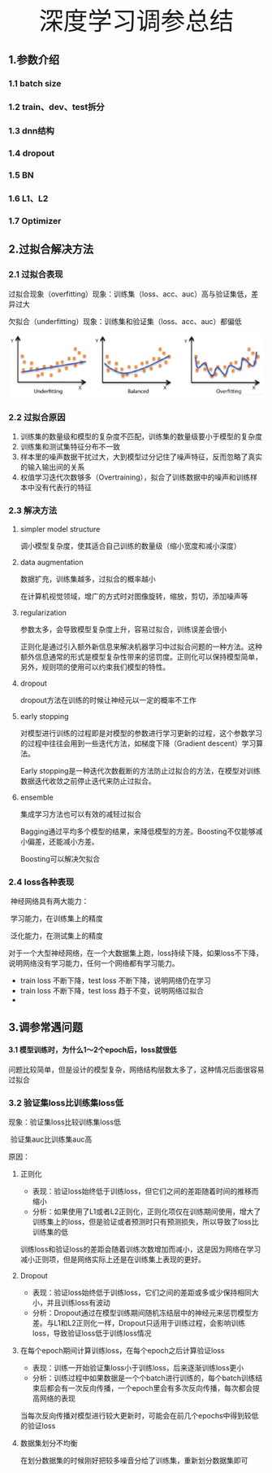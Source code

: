 <center><font size='60'>深度学习调参总结</font></center>

## 1.参数介绍

### 1.1 batch size

### 1.2 train、dev、test拆分

### 1.3 dnn结构

### 1.4 dropout

### 1.5 BN

### 1.6 L1、L2

### 1.7 Optimizer





## 2.过拟合解决方法

### 2.1 过拟合表现

过拟合现象（overfitting）现象：训练集（loss、acc、auc）高与验证集低，差异过大

欠拟合（underfitting）现象：训练集和验证集（loss、acc、auc）都偏低

![img](../image/dl/调参/fitting.png)

### 2.2 过拟合原因

1. 训练集的数量级和模型的复杂度不匹配，训练集的数量级要小于模型的复杂度
2. 训练集和测试集特征分布不一致
3. 样本里的噪声数据干扰过大，大到模型过分记住了噪声特征，反而忽略了真实的输入输出间的关系
4. 权值学习迭代次数够多（Overtraining），拟合了训练数据中的噪声和训练样本中没有代表行的特征



### 2.3 解决方法

1. simpler model structure

   调小模型复杂度，使其适合自己训练的数量级（缩小宽度和减小深度）

2. data augmentation

   数据扩充，训练集越多，过拟合的概率越小

   在计算机视觉领域，增广的方式时对图像旋转，缩放，剪切，添加噪声等

3. regularization

   参数太多，会导致模型复杂度上升，容易过拟合，训练误差会很小

   正则化是通过引入额外新信息来解决机器学习中过拟合问题的一种方法。这种额外信息通常的形式是模型复杂性带来的惩罚度。正则化可以保持模型简单，另外，规则项的使用可以约束我们模型的特性。

4. dropout

   dropout方法在训练的时候让神经元以一定的概率不工作

5. early stopping

   对模型进行训练的过程即是对模型的参数进行学习更新的过程，这个参数学习的过程中往往会用到一些迭代方法，如梯度下降（Gradient descent）学习算法。

   Early stopping是一种迭代次数截断的方法防止过拟合的方法，在模型对训练数据迭代收敛之前停止迭代来防止过拟合。

6. ensemble

   集成学习方法也可以有效的减轻过拟合

   Bagging通过平均多个模型的结果，来降低模型的方差。Boosting不仅能够减小偏差，还能减小方差。

   Boosting可以解决欠拟合

### 2.4 loss各种表现

​	神经网络具有两大能力：

​		学习能力，在训练集上的精度

​		泛化能力，在测试集上的精度

​	对于一个大型神经网络，在一个大数据集上跑，loss持续下降，如果loss不下降，说明网络没有学习能力，任何一个网络都有学习能力。

- train loss 不断下降，test loss 不断下降，说明网络仍在学习
- train loss 不断下降，test loss 趋于不变，说明网络过拟合
- 



## 3.调参常遇问题

#### 3.1 模型训练时，为什么1～2个epoch后，loss就很低

问题比较简单，但是设计的模型复杂，网络结构层数太多了，这种情况后面很容易过拟合



### 3.2 验证集loss比训练集loss低

现象：验证集loss比较训练集loss低

​           验证集auc比训练集auc高

原因：

1. 正则化

   - 表现：验证loss始终低于训练loss，但它们之间的差距随着时间的推移而缩小
   - 分析：如果使用了L1或者L2正则化，正则化项仅在训练期间使用，增大了训练集上的loss，但是验证或者预测时只有预测损失，所以导致了loss比训练集的低

   训练loss和验证loss的差距会随着训练次数增加而减小，这是因为网络在学习减小正则项，但是网络实际上还是在训练集上表现的更好。

2. Dropout

   - 表现：验证loss始终低于训练loss，它们之间的差距或多或少保持相同大小，并且训练loss有波动
   - 分析：Dropout通过在模型训练期间随机冻结层中的神经元来惩罚模型方差。与L1和L2正则化一样，Dropout只适用于训练过程，会影响训练loss，导致验证loss低于训练loss情况

3. 在每个epoch期间计算训练loss，在每个epoch之后计算验证loss

   - 表现：训练一开始验证集loss小于训练loss，后来逐渐训练loss更小
   - 分析：训练过程中如果数据是一个个batch进行训练的，每个batch训练结束后都会有一次反向传播，一个epoch里会有多次反向传播，每次都会提高网络的表现

   当每次反向传播对模型进行较大更新时，可能会在前几个epochs中得到较低的验证loss

4. 数据集划分不均衡

   在划分数据集的时候刚好把较多噪音分给了训练集，重新划分数据集即可





































